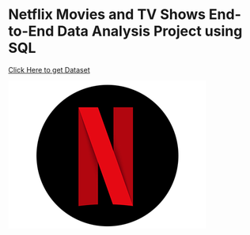 # Netflix Movies and TV Shows End-to-End Data Analysis Project using SQL

[Click Here to get Dataset](https://www.kaggle.com/datasets/sanjanchaudhari/spotify-dataset)


![Netflix Logo](https://github.com/techspibus-stack/NetflixSqlProject/blob/main/NetflixLogo.png)

